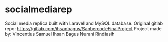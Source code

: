 # socialmediarep
Social media replica built with Laravel and MySQL database.
Original gitlab repo: https://gitlab.com/ihsanbagus/SanbercodeFinalProject
Project made by:
Vincentius Samuel
Ihsan Bagus
Nurani Rindiasih
